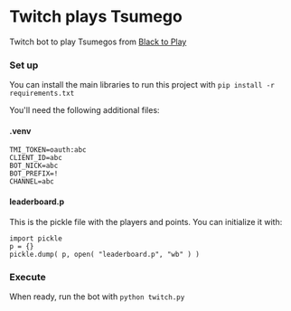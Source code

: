 # Twitch plays Tsumego

Twitch bot to play Tsumegos from [Black to Play](https://blacktoplay.com/)

### Set up

You can install the main libraries to run this project with
`pip install -r requirements.txt`

You'll need the following additional files:

#### .venv

```
TMI_TOKEN=oauth:abc
CLIENT_ID=abc
BOT_NICK=abc
BOT_PREFIX=!
CHANNEL=abc
```

#### leaderboard.p

This is the pickle file with the players and points. You can initialize it with:
```
import pickle
p = {}
pickle.dump( p, open( "leaderboard.p", "wb" ) )
```

### Execute

When ready, run the bot with `python twitch.py`
